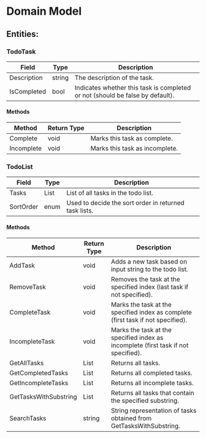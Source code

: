 # Domain Model

## Entities:

### TodoTask
| Field       | Type   | Description                                    |
|-------------|--------|------------------------------------------------|
| Description | string | The description of the task.                   |
| IsCompleted | bool   | Indicates whether this task is completed or not (should be false by default).|

#### Methods
| Method            | Return Type | Description                                 |
|-------------------|-------------|---------------------------------------------|
| Complete          | void        | Marks this task as complete.                |
| Incomplete        | void        | Marks this task as incomplete.              |

### TodoList
| Field      | Type          | Description                                     |
|------------|---------------|-------------------------------------------------|
| Tasks      | List<TodoTask>    | List of all tasks in the todo list.             |
| SortOrder  | enum          | Used to decide the sort order in returned task lists.|

#### Methods
| Method                  | Return Type    | Description                                                 |
|-------------------------|----------------|-------------------------------------------------------------|
| AddTask                 | void           | Adds a new task based on input string to the todo list.     |
| RemoveTask              | void           | Removes the task at the specified index (last task if not specified).|
| CompleteTask            | void           | Marks the task at the specified index as complete (first task if not specified).|
| IncompleteTask          | void           | Marks the task at the specified index as incomplete (first task if not specified).|
| GetAllTasks             | List<TodoTask>     | Returns all tasks.                                          |
| GetCompletedTasks       | List<TodoTask>     | Returns all completed tasks.                                |
| GetIncompleteTasks      | List<TodoTask>     | Returns all incomplete tasks.                               |
| GetTasksWithSubstring   | List<TodoTask>     | Returns all tasks that contain the specified substring.   |
| SearchTasks            | string         | String representation of tasks obtained from GetTasksWithSubstring.|
